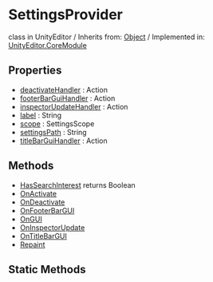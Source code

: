 # SettingsProvider
class in UnityEditor
 / Inherits from: <a href="https://docs.unity3d.com/6000.0/Documentation/ScriptReference/Object.html">Object</a> / Implemented in: <a href="https://docs.unity3d.com/6000.0/Documentation/ScriptReference/UnityEditor.CoreModule.html">UnityEditor.CoreModule</a>

## Properties
- <a href="https://docs.unity3d.com/6000.0/Documentation/ScriptReference/SettingsProvider-deactivateHandler.html">deactivateHandler</a> : Action
- <a href="https://docs.unity3d.com/6000.0/Documentation/ScriptReference/SettingsProvider-footerBarGuiHandler.html">footerBarGuiHandler</a> : Action
- <a href="https://docs.unity3d.com/6000.0/Documentation/ScriptReference/SettingsProvider-inspectorUpdateHandler.html">inspectorUpdateHandler</a> : Action
- <a href="https://docs.unity3d.com/6000.0/Documentation/ScriptReference/SettingsProvider-label.html">label</a> : String
- <a href="https://docs.unity3d.com/6000.0/Documentation/ScriptReference/SettingsProvider-scope.html">scope</a> : SettingsScope
- <a href="https://docs.unity3d.com/6000.0/Documentation/ScriptReference/SettingsProvider-settingsPath.html">settingsPath</a> : String
- <a href="https://docs.unity3d.com/6000.0/Documentation/ScriptReference/SettingsProvider-titleBarGuiHandler.html">titleBarGuiHandler</a> : Action

## Methods
- <a href="https://docs.unity3d.com/6000.0/Documentation/ScriptReference/SettingsProvider.HasSearchInterest.html">HasSearchInterest</a> returns Boolean
- <a href="https://docs.unity3d.com/6000.0/Documentation/ScriptReference/SettingsProvider.OnActivate.html">OnActivate</a>
- <a href="https://docs.unity3d.com/6000.0/Documentation/ScriptReference/SettingsProvider.OnDeactivate.html">OnDeactivate</a>
- <a href="https://docs.unity3d.com/6000.0/Documentation/ScriptReference/SettingsProvider.OnFooterBarGUI.html">OnFooterBarGUI</a>
- <a href="https://docs.unity3d.com/6000.0/Documentation/ScriptReference/SettingsProvider.OnGUI.html">OnGUI</a>
- <a href="https://docs.unity3d.com/6000.0/Documentation/ScriptReference/SettingsProvider.OnInspectorUpdate.html">OnInspectorUpdate</a>
- <a href="https://docs.unity3d.com/6000.0/Documentation/ScriptReference/SettingsProvider.OnTitleBarGUI.html">OnTitleBarGUI</a>
- <a href="https://docs.unity3d.com/6000.0/Documentation/ScriptReference/SettingsProvider.Repaint.html">Repaint</a>

## Static Methods
